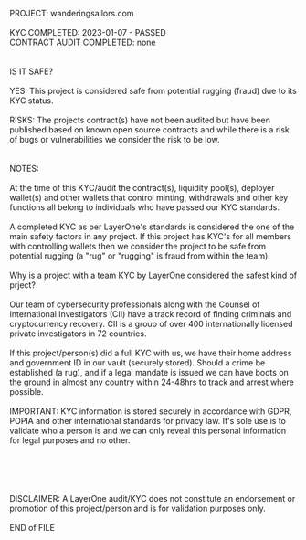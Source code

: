 PROJECT: wanderingsailors.com</br>
</br>
KYC COMPLETED: 2023-01-07 - PASSED</br>
CONTRACT AUDIT COMPLETED: none</br>
</br>
</br>
IS IT SAFE?</br>
</br>
YES: This project is considered safe from potential rugging (fraud) due to its KYC status.</br>
</br>
RISKS: The projects contract(s) have not been audited but have been published based on known open source contracts and while there is a risk of bugs or vulnerabilities we consider the risk to be low.
</br>
</br>
</br>
NOTES:</br>
</br>
 At the time of this KYC/audit the contract(s), liquidity pool(s), deployer wallet(s) and other wallets that control minting, withdrawals and other key functions all belong to individuals who have passed our KYC standards.</br>
</br>
 A completed KYC as per LayerOne's standards is considered the one of the main safety factors in any project.  If this project has KYC's for all members with controlling wallets then we consider the project to be safe from potential rugging (a "rug" or "rugging" is fraud from within the team).</br>
</br>
Why is a project with a team KYC by LayerOne considered the safest kind of prject?</br>
</br>
 Our team of cybersecurity professionals along with the Counsel of International Investigators (CII) have a track record of finding criminals and cryptocurrency recovery.  CII is a group of over 400 internationally licensed private investigators in 72 countries.</br>
</br>
 If this project/person(s) did a full KYC with us, we have their home address and government ID in our vault (securely stored).  Should a crime be established (a rug), and if a legal mandate is issued we can have boots on the ground in almost any country within 24-48hrs to track and arrest where possible.</br>
</br>
IMPORTANT: KYC information is stored securely in accordance with GDPR, POPIA and other international standards for privacy law.  It's sole use is to validate who a person is and we can only reveal this personal information for legal purposes and no other.</br>
</br>
</br>
</br>
</br>
</br>
DISCLAIMER: A LayerOne audit/KYC does not constitute an endorsement or promotion of this project/person and is for validation purposes only.
</br>
</br>
END of FILE
